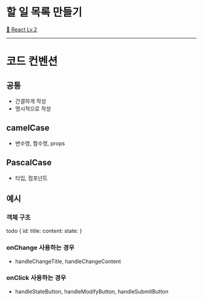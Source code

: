 # 할 일 목록 만들기
[📕 React Lv.2](https://teamsparta.notion.site/React-Lv-2-d9a99f3df9ee4d7983ee28158528460c)

* * *
# 코드 컨벤션
## 공통
- 간결하게 작성
- 명시적으로 작성

## camelCase
 - 변수명, 함수명, props

## PascalCase
 - 타입, 컴포넌트

## 예시
### 객체 구조
todo {
    id:
    title:
    content:
    state:
}

### onChange 사용하는 경우
- handleChangeTitle, handleChangeContent

### onClick 사용하는 경우
- handleStateButton, handleModifyButton, handleSubmitButton